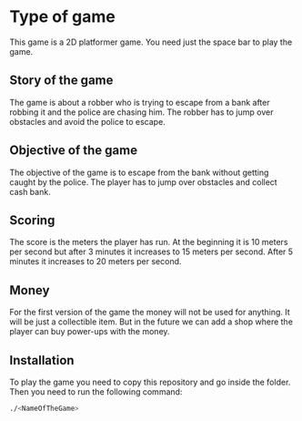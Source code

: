 # Type of game

This game is a 2D platformer game.
You need just the space bar to play the game.

## Story of the game

The game is about a robber who is trying to escape from a bank after robbing it and the police are chasing him. The robber has to jump over obstacles and avoid the police to escape.

## Objective of the game

The objective of the game is to escape from the bank without getting caught by the police. The player has to jump over obstacles and collect cash bank.

## Scoring

The score is the meters the player has run. At the beginning it is 10 meters per second but after 3 minutes it increases to 15 meters per second. After 5 minutes it increases to 20 meters per second.

## Money

For the first version of the game the money will not be used for anything. It will be just a collectible item. But in the future we can add a shop where the player can buy power-ups with the money.

## Installation

To play the game you need to copy this repository and go inside the folder. Then you need to run the following command:

```bash
./<NameOfTheGame>
```

